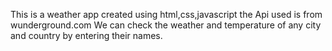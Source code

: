 This is a weather app created using html,css,javascript
the Api used is from wunderground.com
We can check the weather and temperature of any city and country by entering their names.
